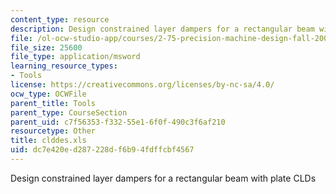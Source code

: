 ```yaml
---
content_type: resource
description: Design constrained layer dampers for a rectangular beam with plate CLDs
file: /ol-ocw-studio-app/courses/2-75-precision-machine-design-fall-2001/dc7e420ed287228df6b94fdffcbf4567_clddes.xls
file_size: 25600
file_type: application/msword
learning_resource_types:
- Tools
license: https://creativecommons.org/licenses/by-nc-sa/4.0/
ocw_type: OCWFile
parent_title: Tools
parent_type: CourseSection
parent_uid: c7f56353-f332-55e1-6f0f-490c3f6af210
resourcetype: Other
title: clddes.xls
uid: dc7e420e-d287-228d-f6b9-4fdffcbf4567
---
```

Design constrained layer dampers for a rectangular beam with plate CLDs
